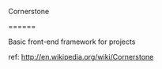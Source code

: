 Cornerstone

======

Basic front-end framework for projects

ref: http://en.wikipedia.org/wiki/Cornerstone
